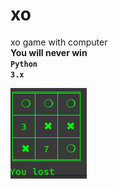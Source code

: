 # xo
xo game with computer<br/>
<b>You will never win<b><br/><code>Python 3.x </code>

![header image](https://raw.githubusercontent.com/Developer-cyber/xo/main/Screenshot%20from%202020-12-04%2012-09-23.png)
